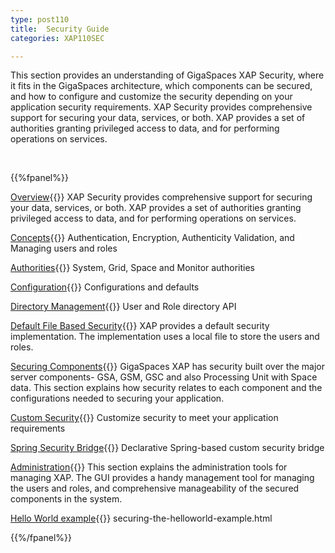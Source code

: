 ```yaml
---
type: post110
title:  Security Guide
categories: XAP110SEC

---
```




This section provides an understanding of GigaSpaces XAP Security, where it fits in the GigaSpaces architecture, which components can be secured, and how to configure and customize the security depending on your application security requirements. XAP Security provides comprehensive support for securing your data, services, or both. XAP provides a set of authorities granting privileged access to data, and for performing operations on services.

<br>


{{%fpanel%}}

[Overview](./security.html){{<wbr>}}
XAP Security provides comprehensive support for securing your data, services, or both. XAP provides a set of authorities granting privileged access to data, and for performing operations on services.

[Concepts](./security-concepts.html){{<wbr>}}
Authentication, Encryption, Authenticity Validation, and Managing users and roles

[Authorities](./security-authorities.html){{<wbr>}}
System, Grid, Space and Monitor authorities

[Configuration](./security-configurations.html){{<wbr>}}
Configurations and defaults

[Directory Management](./programmatically-managing-the-security-directory.html){{<wbr>}}
User and Role directory API

[Default File Based Security](./default-file-based-security-implementation.html){{<wbr>}}
XAP provides a default security implementation. The implementation uses a local file to store the users and roles.

[Securing Components](./securing-xap-components.html){{<wbr>}}
GigaSpaces XAP has security built over the major server components-  GSA, GSM, GSC and also Processing Unit with Space data. This section explains how security relates to each component and the configurations needed to securing your application.

[Custom Security](./custom-security.html){{<wbr>}}
Customize security to meet your application requirements

[Spring Security Bridge](./spring-security-bridge.html){{<wbr>}}
Declarative Spring-based custom security bridge


[Administration](./security-administration.html){{<wbr>}}
This section explains the administration tools for managing XAP. The GUI provides a handy management tool for managing the users and roles, and comprehensive manageability of the secured components in the system.



[Hello World example](./securing-the-helloworld-example.html){{<wbr>}}
securing-the-helloworld-example.html





{{%/fpanel%}}
